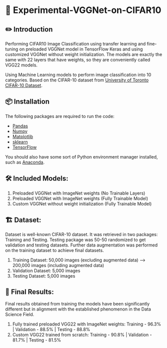 # 🎦 Experimental-VGGNet-on-CIFAR10

## ✏️ Introduction

Performing CIFAR10 Image Classification using transfer learning and fine-tuning on preloaded VGGNet model in TensorFlow Keras and using customized VGGNet without weight initialization. The models are exactly the same with 22 layers that have weights, so they are conveniently called VGG22 models.

Using Machine Learning models to perform image classification into 10 categories. Based on the CIFAR-10 dataset from [University of Toronto CIFAR-10 Dataset](https://www.cs.toronto.edu/~kriz/cifar.html).

## 📦 Installation

The following packages are required to run the code:

- [Pandas](https://pandas.pydata.org/)
- [Numpy](https://numpy.org/)
- [Matplotlib](https://matplotlib.org/)
- [sklearn](https://scikit-learn.org/stable/)
- [TensorFlow](https://www.tensorflow.org/)

You should also have some sort of Python environment manager installed, such as [Anaconda](https://www.anaconda.com/).

## 🛠 Included Models:

1. Preloaded VGGNet with ImageNet weights (No Trainable Layers)
2. Preloaded VGGNet with ImageNet weights (Fully Trainable Model)
3. Custom VGGNet without weight initialization (Fully Trainable Model)

## 🏗️ Dataset:

Dataset is well-known CIFAR-10 dataset. It was retrieved in two packages: Training and Testing.
Testing package was 50-50 randomized to get validation and testing datasets.
Further data augmentation was performed on the training dataset to achieve final datasets.

1. Training Dataset: 50,000 images (excluding augmented data) --> 200,000 images (including augmented data)
2. Validation Dataset: 5,000 images
3. Testing Dataset: 5,000 images

## 🎯 Final Results:

Final results obtained from training the models have been significantly different but in alignment with the established phenomenon in the Data Science Field.

1. Fully trained preloaded VGG22 with ImageNet weights: Training - 96.3% | Validation - 88.5% | Testing - 88.8%
2. Custom VGG22 trained from scratch: Training - 90.8% | Validation - 81.7% | Testing - 81.5%
